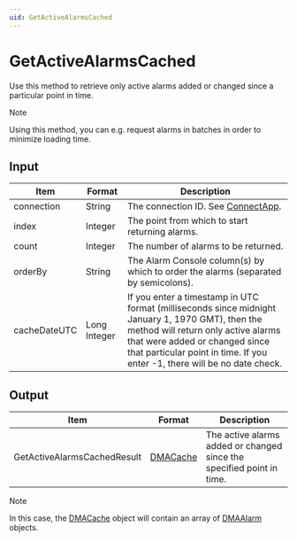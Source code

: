 ```yaml
---
uid: GetActiveAlarmsCached
---
```


# GetActiveAlarmsCached

Use this method to retrieve only active alarms added or changed since a particular point in time.

> [!NOTE]
> Using this method, you can e.g. request alarms in batches in order to minimize loading time.

## Input

| Item | Format | Description |
|--|--|--|
| connection | String | The connection ID. See [ConnectApp](xref:ConnectApp). |
| index | Integer | The point from which to start returning alarms. |
| count | Integer | The number of alarms to be returned. |
| orderBy | String | The Alarm Console column(s) by which to order the alarms (separated by semicolons). |
| cacheDateUTC | Long Integer | If you enter a timestamp in UTC format (milliseconds since midnight January 1, 1970 GMT), then the method will return only active alarms that were added or changed since that particular point in time. If you enter -1, there will be no date check. |

## Output

| Item | Format | Description |
|--|--|--|
| GetActiveAlarmsCachedResult | [DMACache](xref:DMACache) | The active alarms added or changed since the specified point in time. |

> [!NOTE]
> In this case, the [DMACache](xref:DMACache) object will contain an array of [DMAAlarm](xref:DMAAlarm) objects.
